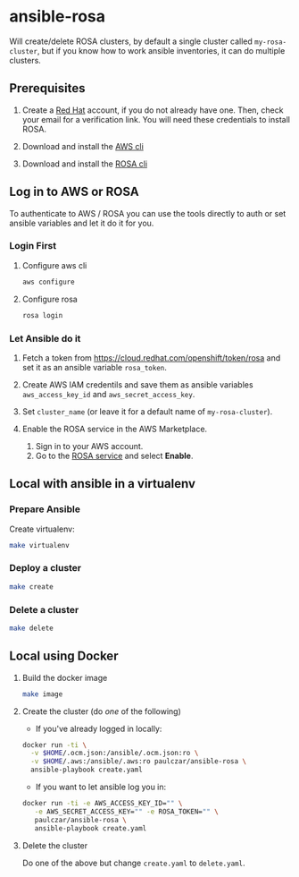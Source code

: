 # ansible-rosa

Will create/delete ROSA clusters, by default a single cluster called `my-rosa-cluster`, but if you know how to work ansible inventories, it can do multiple clusters.

## Prerequisites

1. Create a [Red Hat](https://cloud.redhat.com) account, if you do not already have one. Then, check your email for a verification link. You will need these credentials to install ROSA.

1. Download and install the [AWS cli](https://aws.amazon.com/cli/)

1. Download and install the [ROSA cli](https://www.openshift.com/products/amazon-openshift/download?extIdCarryOver=true&sc_cid=701f2000001Css5AAC)

## Log in to AWS or ROSA

To authenticate to AWS / ROSA you can use the tools directly to auth or set ansible variables and let it do it for you.

### Login First

1. Configure aws cli

    ```bash
    aws configure
    ```

2. Configure rosa

    ```bash
    rosa login
    ```

### Let Ansible do it

1. Fetch a token from https://cloud.redhat.com/openshift/token/rosa and set it as an ansible variable `rosa_token`.

1. Create AWS IAM credentils and save them as ansible variables `aws_access_key_id` and `aws_secret_access_key`.

1. Set `cluster_name` (or leave it for a default name of `my-rosa-cluster`).

1. Enable the ROSA service in the AWS Marketplace.

    1. Sign in to your AWS account.
    1. Go to the [ROSA service](https://console.aws.amazon.com/rosa/) and select **Enable**.

## Local with ansible in a virtualenv

### Prepare Ansible

Create virtualenv:

```bash
make virtualenv
```

### Deploy a cluster

```bash
make create
```

### Delete a cluster

```bash
make delete
```

## Local using Docker

1. Build the docker image

    ```bash
    make image
    ```

2. Create the cluster (do *one* of the following)

    * If you've already logged in locally:

    ```bash
    docker run -ti \
      -v $HOME/.ocm.json:/ansible/.ocm.json:ro \
      -v $HOME/.aws:/ansible/.aws:ro paulczar/ansible-rosa \
      ansible-playbook create.yaml
    ```

    * If you want to let ansible log you in:

    ```bash
    docker run -ti -e AWS_ACCESS_KEY_ID="" \
       -e AWS_SECRET_ACCESS_KEY="" -e ROSA_TOKEN="" \
       paulczar/ansible-rosa \
       ansible-playbook create.yaml
    ```

3. Delete the cluster

    Do one of the above but change `create.yaml` to `delete.yaml`.